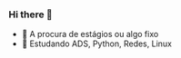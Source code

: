 ### Hi there 👋



- 🔭 A procura de estágios ou algo fixo
- 🌱 Estudando ADS, Python, Redes, Linux
  

          

           
          
